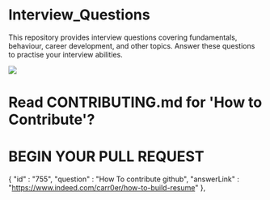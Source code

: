 # Interview_Questions

This repository  provides interview questions covering fundamentals, behaviour, career development, and other topics. Answer these questions to practise your interview abilities.

[![](https://blog-consumer.glassdoor.com/app/uploads/sites/2/1000X439_Most-Common-Interview-Questions-1-1024x450.png)](https://blog-consumer.glassdoor.com/app/uploads/sites/2/1000X439_Most-Common-Interview-Questions-1-1024x450.png)


# Read CONTRIBUTING.md for 'How to Contribute'?

# BEGIN YOUR PULL REQUEST
{
        "id" : "755",
        "question" : "How To contribute github",
        "answerLink" : "https://www.indeed.com/carr0er/how-to-build-resume"
 }, 
